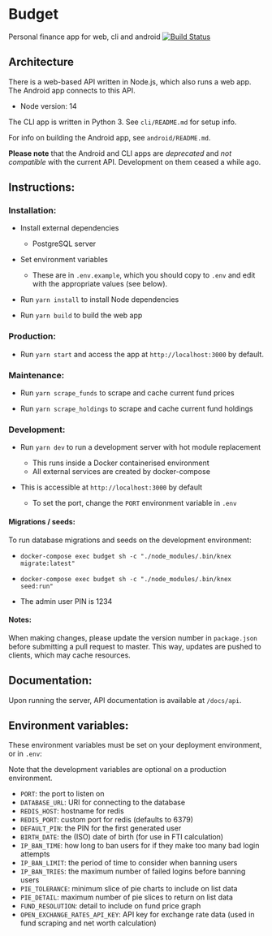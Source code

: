 # Budget

Personal finance app for web, cli and android [![Build Status](https://travis-ci.org/felamaslen/budget.svg?branch=master)](https://travis-ci.org/felamaslen/budget)

## Architecture

There is a web-based API written in Node.js, which also runs a web app. The Android app connects to this API.

- Node version: 14

The CLI app is written in Python 3. See `cli/README.md` for setup info.

For info on building the Android app, see `android/README.md`.

**Please note** that the Android and CLI apps are *deprecated* and *not compatible* with the current API. Development on them ceased a while ago.

## Instructions:

### Installation:

- Install external dependencies
    - PostgreSQL server

- Set environment variables
    - These are in `.env.example`, which you should copy to `.env` and edit with the appropriate values (see below).

- Run `yarn install` to install Node dependencies

- Run `yarn build` to build the web app

### Production:

- Run `yarn start` and access the app at `http://localhost:3000` by default.

### Maintenance:

- Run `yarn scrape_funds` to scrape and cache current fund prices

- Run `yarn scrape_holdings` to scrape and cache current fund holdings

### Development:

- Run `yarn dev` to run a development server with hot module replacement
    - This runs inside a Docker containerised environment
    - All external services are created by docker-compose

- This is accessible at `http://localhost:3000` by default
    - To set the port, change the `PORT` environment variable in `.env`

#### Migrations / seeds:

To run database migrations and seeds on the development environment:

- `docker-compose exec budget sh -c "./node_modules/.bin/knex migrate:latest"`

- `docker-compose exec budget sh -c "./node_modules/.bin/knex seed:run"`

- The admin user PIN is 1234

#### Notes: 

When making changes, please update the version number in `package.json` before submitting a pull request to master. This way, updates are pushed to clients, which may cache resources.

## Documentation:

Upon running the server, API documentation is available at `/docs/api`.

## Environment variables:

These environment variables must be set on your deployment environment, or in `.env`:

Note that the development variables are optional on a production environment.

- `PORT`: the port to listen on
- `DATABASE_URL`: URI for connecting to the database
- `REDIS_HOST`: hostname for redis
- `REDIS_PORT`: custom port for redis (defaults to 6379)
- `DEFAULT_PIN`: the PIN for the first generated user
- `BIRTH_DATE`: the (ISO) date of birth (for use in FTI calculation)
- `IP_BAN_TIME`: how long to ban users for if they make too many bad login attempts
- `IP_BAN_LIMIT`: the period of time to consider when banning users
- `IP_BAN_TRIES`: the maximum number of failed logins before banning users
- `PIE_TOLERANCE`: minimum slice of pie charts to include on list data
- `PIE_DETAIL`:  maximum number of pie slices to return on list data
- `FUND_RESOLUTION`: detail to include on fund price graph
- `OPEN_EXCHANGE_RATES_API_KEY`: API key for exchange rate data (used in fund scraping and net worth calculation)
